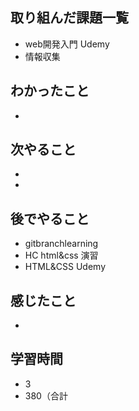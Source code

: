 ## 取り組んだ課題一覧
- web開発入門 Udemy
- 情報収集
## わかったこと
- 
## 次やること
- 
-
## 後でやること
- gitbranchlearning
- HC html&css 演習
- HTML&CSS Udemy
## 感じたこと
-
## 学習時間
- 3
- 380（合計